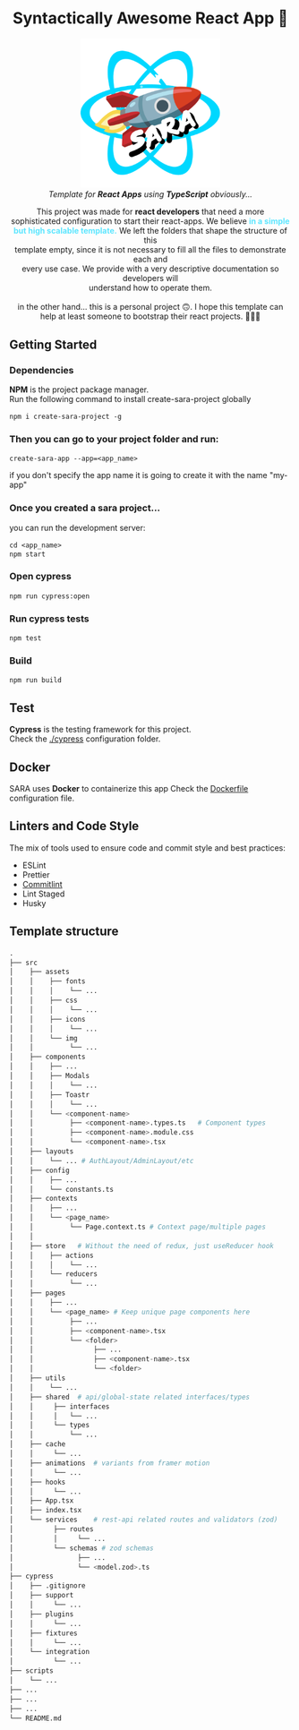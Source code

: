 <h1 align="center">Syntactically Awesome React App 🚀</h1>

<p align="center">
    <img width="250" src="docs/assets/logo.png" alt="Logo" />
    <br>
    <i>Template for <strong>React Apps</strong> using <strong>TypeScript</strong> obviously...</i>
</p>

<p align="center">
    This project was made for <strong>react developers</strong> that need a more<br>
    sophisticated configuration to start their react-apps. We believe <strong style="color: #5CE6FF;">in a simple<br>
    but high scalable template.</strong> We left the folders that shape the structure of this <br>
    template empty, since it is not necessary to fill all the files to demonstrate each and<br>
    every use case. We provide with a very descriptive documentation so developers will <br>
    understand how to operate them.<br><br>
    in the other hand... this is a personal project 🙃. I hope this template can help at least someone to bootstrap their react projects. 🚀🚀🚀
</p>

## Getting Started

### Dependencies

**NPM** is the project package manager.  
Run the following command to install create-sara-project globally

```
npm i create-sara-project -g
```

### Then you can go to your project folder and run:

```
create-sara-app --app=<app_name>
```

if you don't specify the app name it is going to create it with the name "my-app"

### Once you created a sara project...
you can run the development server:

```
cd <app_name>
npm start
```

### Open cypress 

```
npm run cypress:open
```

### Run cypress tests

```
npm test
```

### Build

```
npm run build
```

## Test

**Cypress** is the testing framework for this project.  
Check the [./cypress](cypress) configuration folder.

## Docker

SARA uses **Docker** to containerize this app
Check the [Dockerfile](Dockerfile) configuration file.

## Linters and Code Style

The mix of tools used to ensure code and commit style and best practices:

- ESLint
- Prettier
- [Commitlint](https://github.com/conventional-changelog/commitlint)
- Lint Staged
- Husky

## Template structure 

```python
.
├── src
│    ├── assets
│    │    ├── fonts
│    │    │    └── ...
│    │    ├── css
│    │    │    └── ...
│    │    ├── icons
│    │    │    └── ...
│    │    └── img
│    │         └── ...
│    ├── components
│    │    ├── ...
│    │    ├── Modals
│    │    │    └── ...
│    │    ├── Toastr
│    │    │    └── ...
│    │    └── <component-name>
│    │         ├── <component-name>.types.ts   # Component types
│    │         ├── <component-name>.module.css
│    │         └── <component-name>.tsx
│    ├── layouts
│    │    └── ... # AuthLayout/AdminLayout/etc
│    ├── config
│    │    ├── ...
│    │    └── constants.ts
│    ├── contexts
│    │    ├── ...
│    │    └── <page_name>
│    │         └── Page.context.ts # Context page/multiple pages
│    │
│    ├── store   # Without the need of redux, just useReducer hook
│    │    ├── actions
│    │    │    └── ...
│    │    └── reducers
│    │         └── ...
│    ├── pages
│    │    ├── ...
│    │    └── <page_name> # Keep unique page components here
│    │         ├── ...
│    │         ├── <component-name>.tsx
│    │         └── <folder>
│    │               ├── ...
│    │               ├── <component-name>.tsx
│    │               └── <folder>
│    ├── utils
│    │    └── ...
│    ├── shared  # api/global-state related interfaces/types
│    │     ├── interfaces
│    │     │   └── ...
│    │     └── types
│    │         └── ...
│    ├── cache
│    │     └── ...
│    ├── animations  # variants from framer motion
│    │     └── ...
│    ├── hooks
│    │     └── ...
│    ├── App.tsx
│    ├── index.tsx
│    └── services    # rest-api related routes and validators (zod)
│          ├── routes
│          │     └── ...
│          └── schemas # zod schemas
│                ├── ...
│                └── <model.zod>.ts
├── cypress
│    ├── .gitignore
│    ├── support
│    │     └── ...
│    ├── plugins
│    │     └── ...
│    ├── fixtures
│    │     └── ...
│    └── integration
│          └── ...
├── scripts
│    └── ...
├── ...
├── ...
├── ...
└── README.md
```
